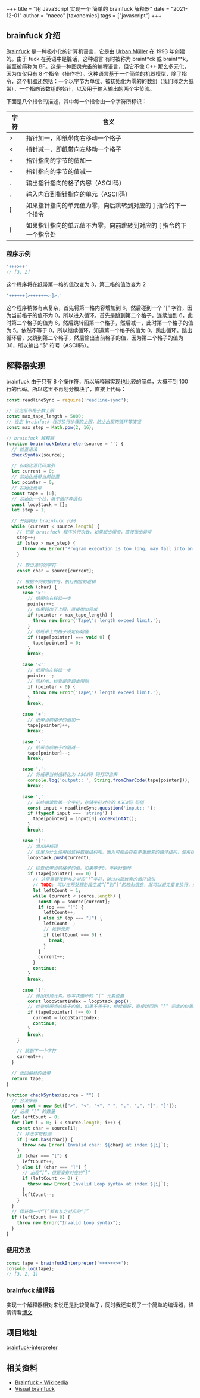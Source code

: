 +++
title = "用 JavaScript 实现一个 简单的 brainfuck 解释器"
date = "2021-12-01"
author = "naeco"
[taxonomies]
tags = ["javascript"]
+++



## brainfuck 介绍

[Brainfuck](https://en.wikipedia.org/wiki/Brainfuck) 是一种极小化的计算机语言，它是由 [Urban Müller](https://en.wikipedia.org/wiki/Brainfuck) 在 1993 年创建的。由于 fuck 在英语中是脏话，这种语言 有时被称为 brainf*ck 或 brainf**k，甚至被简称为 BF。这是一种图灵完备的编程语言，但它不像 C++ 那么多元化，因为仅仅只有 8 个指令（操作符）。这种语言基于一个简单的机器模型，除了指令，这个机器还包括：一个以字节为单位、被初始化为零的的数组（我们称之为纸带），一个指向该数组的指针，以及用于输入输出的两个字节流。

下面是八个指令的描述，其中每一个指令由一个字符所标识：

| 字符 | 含义                                                         |
| ---- | ------------------------------------------------------------ |
| >    | 指针加一，即纸带向右移动一个格子                             |
| <    | 指针减一，即纸带向左移动一个格子                             |
| +    | 指针指向的字节的值加一                                       |
| -    | 指针指向的字节的值减一                                       |
| .    | 输出指针指向的格子内容（ASCⅡ码）                             |
| ,    | 输入内容到指针指向的单元（ASCⅡ码）                           |
| [    | 如果指针指向的单元值为零，向后跳转到对应的 ] 指令的下一个指令 |
| ]    | 如果指针指向的单元值不为零，向前跳转到对应的 [ 指令的下一个指令处 |



### 程序示例

```javascript
'+++>++'
// [3, 2]
```

这个程序将在纸带第一格的值改变为 3，第二格的值改变为 2

```javascript
'++++++[>++++++<-]>.'
```

这个程序稍微有点复杂，首先将第一格内容增加到 6，然后碰到一个 “[” 字符，因为当前格子的值不为 0，所以进入循环。首先是跳到第二个格子，连续加到 6，此时第二个格子的值为 6，然后跳转回第一个格子，然后减一，此时第一个格子的值为 5。依然不等于 0，所以继续循环，知道第一个格子的值为 0，跳出循环。跳出循环后，又跳到第二个格子，然后输出当前格子的值，因为第二个格子的值为 36，所以输出 “$” 符号（ASCⅡ码）。



## 解释器实现

brainfuck 由于只有 8 个操作符，所以解释器实现也比较的简单，大概不到 100 行的代码。所以这里不再划分模块了，直接上代码：

```javascript
const readlineSync = require('readline-sync');

// 设定纸带格子数上限
const max_tape_length = 5000;
// 设定 brainfuck 程序执行步骤的上限，防止出现死循环等情况
const max_step = Math.pow(2, 16);

// brainfuck 解释器
function brainfuckInterpreter(source = '') {
  // 检查语法
  checkSyntax(source);

  // 初始化源代码索引
  let current = 0;
  // 初始化纸带当前位置
  let pointer = 0;
  // 初始化纸带
  const tape = [0];
  // 初始化一个栈，用于循环等语句
  const loopStack = [];
  let step = 1;

  // 开始执行 brainfuck 代码
  while (current < source.length) {
    // 记录 brainfuck 程序执行次数，如果超出阈值，直接抛出异常
    step++;
    if (step > max_step) {
      throw new Error('Program execution is too long, may fall into an infinite loop, please check the source code');
    }
	
    // 取出源码的字符
    const char = source[current];

    // 根据不同的操作符，执行相应的逻辑
    switch (char) {
      case '>':
        // 纸带向右移动一步
        pointer++;
        // 如果超出了上限，直接抛出异常
        if (pointer > max_tape_length) {
          throw new Error('Tape\'s length exceed limit.');
        }
        // 给纸带上的格子设定初始值
        if (tape[pointer] === void 0) {
          tape[pointer] = 0;
        }
        break;

      case '<':
        // 纸带向左移动一步
        pointer--;
        // 同样地，检查是否超出限制
        if (pointer < 0) {
          throw new Error('Tape\'s length exceed limit.');
        }
        break;

      case '+':
        // 纸带当前格子的值加一
        tape[pointer]++;
        break;

      case '-':
        // 纸带当前格子的值减一
        tape[pointer]--;
        break;

      case '.':
        // 将纸带当前值转化为 ASCⅡ码 码打印出来
        console.log('output:: ', String.fromCharCode(tape[pointer]));
        break;

      case ',':
        // 从终端读取第一个字符，存储字符对应的 ASCⅡ码 码值
        const input = readlineSync.question('input:: ');
        if (typeof input === 'string') {
          tape[pointer] = input[0].codePointAt();
        }
        break;

      case '[':
        // 添加进栈顶
        // 这里为什么使用栈这种数据结构呢，因为可能会存在多重嵌套的循环结构，使用栈能够确保总是可以取到当前循环的 “[” 字符
        loopStack.push(current);

        // 检查纸带当前格子的值，如果等于0，不执行循环
        if (tape[pointer] === 0) {
          // 这里需要找到与之对应“]”字符，跳过内部嵌套的循环语句
          // TODO: 可以在预处理阶段生成“[”到“]”的映射信息，就可以避免重复执行，提高性能
          let leftCount = 1;
          while (current < source.length) {
            const op = source[current];
            if (op === "[") {
              leftCount++;
            } else if (op === "]") {
              leftCount--;
              // 找到元素
              if (leftCount === 0) {
                break;
              }
            }
            current++;
          }
          continue;
        }
        break;

      case ']':
        // 弹出栈顶元素，即本次循环的 “[” 元素位置
        const loopStartIndex = loopStack.pop();
        // 检查纸带当前格子的值，如果不等于0，继续循环，直接跳回到 “[” 元素的位置即可，否则跳到下一个元素
        if (tape[pointer] !== 0) {
          current = loopStartIndex;
          continue;
        }
        break;
    }
	
    // 跳到下一个字符
    current++;
  }

  // 返回最终的纸带
  return tape;
}

function checkSyntax(source = "") {
  // 合法字符
  const set = new Set([">", "<", "+", "-", ".", ",", "[", "]"]);
  // 记录 “[” 的数量
  let leftCount = 0;
  for (let i = 0; i < source.length; i++) {
    const char = source[i];
    // 非法字符检测
    if (!set.has(char)) {
      throw new Error(`Invalid char: ${char} at index ${i}`);
    }
    if (char === "[") {
      leftCount++;
    } else if (char === "]") {
      // 出现“]”，但是没有对应的“]”
      if (leftCount <= 0) {
        throw new Error(`Invalid Loop syntax at index ${i}`);
      }
      leftCount--;
    }
  }
  // 保证每一个“[”都有与之对应的“]”
  if (leftCount !== 0) {
    throw new Error("Invalid Loop syntax");
  }
}

```



### 使用方法

``` javascript
const tape = brainfuckInterpreter('+++>++>+');
console.log(tape);
// [3, 2, 1]
```

### brainfuck 编译器

实现一个解释器相对来说还是比较简单了，同时我还实现了一个简单的编译器，详情请看[博文](https://www.naeco.top/2021/12/28/brainfuck-compiler/)



## 项目地址

[brainfuck-interpreter](https://github.com/naecoo/brainfuck-interpreter)



## 相关资料

- [Brainfuck - Wikipedia](https://en.wikipedia.org/wiki/Brainfuck)
- [Visual brainfuck ](https://sites.google.com/site/visualbf/)
